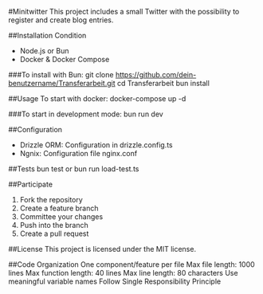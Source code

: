 #Minitwitter
This project includes a small Twitter with the possibility to register and create blog entries.

##Installation
Condition
- Node.js or Bun
- Docker & Docker Compose

###To install with Bun:
git clone https://github.com/dein-benutzername/Transferarbeit.git
cd Transferarbeit
bun install

##Usage
To start with docker:
docker-compose up -d

###To start in development mode:
bun run dev

##Configuration
- Drizzle ORM: Configuration in drizzle.config.ts
- Ngnix: Configuration file nginx.conf

##Tests
bun test
or
bun run load-test.ts

##Participate
1. Fork the repository
2. Create a feature branch
3. Committee your changes
4. Push into the branch
5. Create a pull request

##License
This project is licensed under the MIT license.

##Code Organization
One component/feature per file
Max file length: 1000 lines
Max function length: 40 lines
Max line length: 80 characters
Use meaningful variable names
Follow Single Responsibility Principle